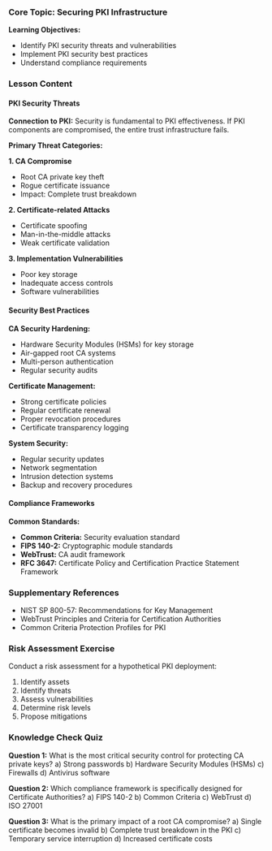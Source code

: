 
### Core Topic: Securing PKI Infrastructure

**Learning Objectives:**
- Identify PKI security threats and vulnerabilities
- Implement PKI security best practices
- Understand compliance requirements

### Lesson Content

#### PKI Security Threats

**Connection to PKI:** Security is fundamental to PKI effectiveness. If PKI components are compromised, the entire trust infrastructure fails.

**Primary Threat Categories:**

**1. CA Compromise**
- Root CA private key theft
- Rogue certificate issuance
- Impact: Complete trust breakdown

**2. Certificate-related Attacks**
- Certificate spoofing
- Man-in-the-middle attacks
- Weak certificate validation

**3. Implementation Vulnerabilities**
- Poor key storage
- Inadequate access controls
- Software vulnerabilities

#### Security Best Practices

**CA Security Hardening:**
- Hardware Security Modules (HSMs) for key storage
- Air-gapped root CA systems
- Multi-person authentication
- Regular security audits

**Certificate Management:**
- Strong certificate policies
- Regular certificate renewal
- Proper revocation procedures
- Certificate transparency logging

**System Security:**
- Regular security updates
- Network segmentation
- Intrusion detection systems
- Backup and recovery procedures

#### Compliance Frameworks

**Common Standards:**
- **Common Criteria:** Security evaluation standard
- **FIPS 140-2:** Cryptographic module standards
- **WebTrust:** CA audit framework
- **RFC 3647:** Certificate Policy and Certification Practice Statement Framework

### Supplementary References
- NIST SP 800-57: Recommendations for Key Management
- WebTrust Principles and Criteria for Certification Authorities
- Common Criteria Protection Profiles for PKI

### Risk Assessment Exercise
Conduct a risk assessment for a hypothetical PKI deployment:
1. Identify assets
2. Identify threats
3. Assess vulnerabilities
4. Determine risk levels
5. Propose mitigations

### Knowledge Check Quiz

**Question 1:** What is the most critical security control for protecting CA private keys?
a) Strong passwords
b) Hardware Security Modules (HSMs)
c) Firewalls
d) Antivirus software

**Question 2:** Which compliance framework is specifically designed for Certificate Authorities?
a) FIPS 140-2
b) Common Criteria
c) WebTrust
d) ISO 27001

**Question 3:** What is the primary impact of a root CA compromise?
a) Single certificate becomes invalid
b) Complete trust breakdown in the PKI
c) Temporary service interruption
d) Increased certificate costs